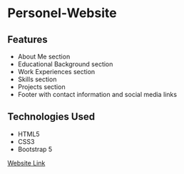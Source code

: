 # Personel-Website

## Features

- About Me section
- Educational Background section
- Work Experiences section
- Skills section
- Projects section
- Footer with contact information and social media links

## Technologies Used

- HTML5
- CSS3
- Bootstrap 5

[Website Link](https://muhammedahmetsekerci.github.io/Personel-Website/)
